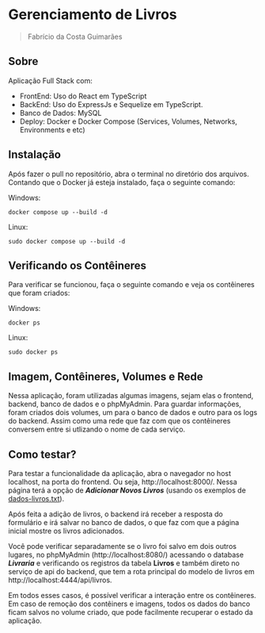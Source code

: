 # Gerenciamento de Livros
  
> Fabrício da Costa Guimarães

## Sobre

Aplicação Full Stack com:

- FrontEnd: Uso do React em TypeScript
- BackEnd: Uso do ExpressJs e Sequelize em TypeScript.
- Banco de Dados: MySQL
- Deploy: Docker e Docker Compose (Services, Volumes, Networks, Environments e etc)


## Instalação

Após fazer o pull no repositório, abra o terminal no diretório dos arquivos. Contando que o Docker já esteja instalado, faça o seguinte comando:

Windows:

    docker compose up --build -d

Linux:

    sudo docker compose up --build -d


## Verificando os Contêineres

Para verificar se funcionou, faça o seguinte comando e veja os contêineres que foram criados:

Windows:

    docker ps

Linux:

    sudo docker ps

## Imagem, Contêineres, Volumes e Rede

Nessa aplicação, foram utilizadas algumas imagens, sejam elas o frontend, backend, banco de dados e o phpMyAdmin. Para guardar informações, foram criados dois volumes, um para o banco de dados e outro para os logs do backend. Assim como uma rede que faz com que os contêineres conversem entre si utlizando o nome de cada serviço.

## Como testar?

Para testar a funcionalidade da aplicação, abra o navegador no host localhost, na porta do frontend. Ou seja,  http://localhost:8000/. Nessa página terá a opção de ***Adicionar Novos Livros*** (usando os exemplos de [dados-livros.txt](https://github.com/abriciof/webacademy-docker/blob/main/mysql/dados-livros.txt)). 

Após feita a adição de livros, o backend irá receber a resposta do formulário e irá salvar no banco de dados, o que faz com que a página inicial mostre os livros adicionados. 

Você pode verificar separadamente se o livro foi salvo em dois outros lugares, no phpMyAdmin (http://localhost:8080/) acessando o database ***Livraria*** e verificando os registros da tabela **Livros** e também direto no serviço de api do backend, que tem a rota principal do modelo de livros em http://localhost:4444/api/livros. 

Em todos esses casos, é possível verificar a interação entre os contêineres. Em caso de remoção dos contêiners e imagens, todos os dados do banco ficam salvos no volume criado, que pode facilmente recuperar o estado da aplicação.

